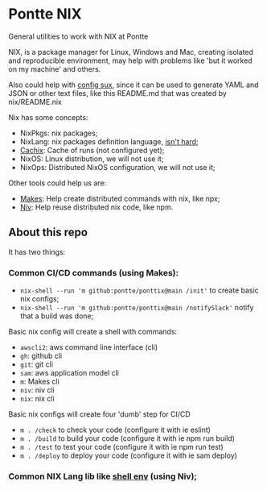 <!-- generated by README.nix -->
# Pontte NIX

General utilities to work with NIX at Pontte

NIX, is a package manager for Linux, Windows and Mac, creating isolated and reproducible environment, may help with problems like 'but it worked on my machine' and others.

Also could help with [config sux](https://github.com/cruel-intentions/stylops#related), since it can be used to generate YAML and JSON or other text files, like this README.md that was created by nix/README.nix

Nix has some concepts:

* NixPkgs: nix packages;
* NixLang: nix packages definition language, [isn't hard](https://github.com/tazjin/nix-1p);
* [Cachix](https://www.cachix.org/): Cache of runs (not configured yet);
* NixOS: Linux distribution, we will not use it;
* NixOps: Distributed NixOS configuration, we will not use it;

Other tools could help us are:

* [Makes](https://github.com/fluidattacks/makes): Help create distributed commands with nix, like npx;
* [Niv](https://github.com/nmattia/niv): Help reuse distributed nix code, like npm.

## About this repo

It has two things:

### Common CI/CD commands (using Makes):

* `nix-shell --run 'm github:pontte/ponttix@main /init'` to create basic nix configs;
* `nix-shell --run 'm github:pontte/ponttix@main /notifySlack'` notify that a build was done;

Basic nix config will create a shell with commands:

* `awscli2`: aws command line interface (cli)
* `gh`:  github cli
* `git`: git cli
* `sam`: aws application model cli
* `m`:   Makes cli
* `niv`: niv cli
* `nix`: nix cli

Basic nix configs will create four 'dumb' step for CI/CD

* `m . /check`  to check  your code (configure it with ie eslint)
* `m . /build`  to build  your code (configure it with ie npm run build)
* `m . /test`   to test   your code (configure it with ie npm run test)
* `m . /deploy` to deploy your code (configure it with ie sam deploy)


### Common NIX Lang lib like [shell env](https://nix.dev/tutorials/declarative-and-reproducible-developer-environments#declarative-reproducible-envs) (using Niv);

